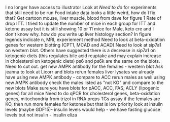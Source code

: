 I no longer have access to illustrator
Look at *Need to do* for experiments that still need to be run
Food intake data looks a little weird, how do I fix that?
Get cartoon mouse, liver muscle, blood from dave for figure 1
Rate of drop ITT. 
I tried to update the number of mice in each group for ITT and ketone assay but it is still showing 10 or 11 mice for Male, keto cre and I don't know why.
how do you write up liver histology section?
In figure legends indicate n, MRI, experiement method
Need to look at beta-oxidation genes for western blotting (CPT1, MCAD and ACAD)
Need to look at sip7a1 on western blot. Others have suggested there is a decrease in sip7a1 on ketogenic diets (this regulates bile acid reuptake and may explain increase in cholesterol on ketogenic diets)
ps6 and ps6k are the same on the blots. Need to cut out. 
get new AMPK antibody for the females - western blot
Ask jeanna to look at Licorr and blots
rerun females liver lysates we already have using new AMPK antibody - compare to ACC 
rerun males as well using new AMPK antibody
check the males listed as "not KO" and compare to the new blots
Make sure you have blots for pACC, ACC, FAS, ACLY (lipogenic genes) for all mice
Need to do qPCR for cholesterol genes, beta-oxidation genes, mitochondria from trizol in RNA preps
TGs assay
if the females are KO, then run more females for ketones but that is low priority 
look at insulin levels (maybe GDF15)- insulin levels would help - we have fasting glucose levels but not insulin - insulin eliza 
